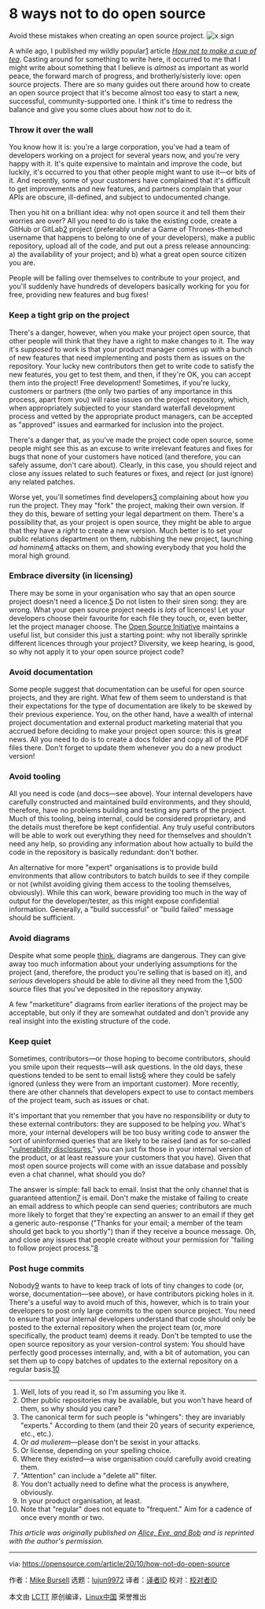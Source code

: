 [#]: collector: (lujun9972)
[#]: translator: ( )
[#]: reviewer: ( )
[#]: publisher: ( )
[#]: url: ( )
[#]: subject: (8 ways not to do open source)
[#]: via: (https://opensource.com/article/20/10/how-not-do-open-source)
[#]: author: (Mike Bursell https://opensource.com/users/mikecamel)

8 ways not to do open source
======
Avoid these mistakes when creating an open source project.
![x sign ][1]

A while ago, I published my wildly popular[1][2] article [_How not to make a cup of tea_][3]. Casting around for something to write here, it occurred to me that I might write about something that I believe is _almost_ as important as world peace, the forward march of progress, and brotherly/sisterly love: open source projects. There are so many guides out there around how to create an open source project that it's become almost too easy to start a new, successful, community-supported one. I think it's time to redress the balance and give you some clues about how _not_ to do it.

### Throw it over the wall

You know how it is: you're a large corporation, you've had a team of developers working on a project for several years now, and you're very happy with it. It's quite expensive to maintain and improve the code, but luckily, it's occurred to you that other people might want to use it—or bits of it. And recently, some of your customers have complained that it's difficult to get improvements and new features, and partners complain that your APIs are obscure, ill-defined, and subject to undocumented change.

Then you hit on a brilliant idea: why not open source it and tell them their worries are over? All you need to do is take the existing code, create a GitHub or GitLab[2][4] project (preferably under a Game of Thrones-themed username that happens to belong to one of your developers), make a public repository, upload all of the code, and put out a press release announcing: a) the availability of your project; and b) what a great open source citizen you are.

People will be falling over themselves to contribute to your project, and you'll suddenly have hundreds of developers basically working for you for free, providing new features and bug fixes!

### Keep a tight grip on the project

There's a danger, however, when you make your project open source, that other people will think that they have a right to make changes to it. The way it's _supposed_ to work is that your product manager comes up with a bunch of new features that need implementing and posts them as issues on the repository. Your lucky new contributors then get to write code to satisfy the new features, you get to test them, and then, if they're OK, you can accept them into the project! Free development! Sometimes, if you're lucky, customers or partners (the only two parties of any importance in this process, apart from you) will raise issues on the project repository, which, when appropriately subjected to your standard waterfall development process and vetted by the appropriate product managers, can be accepted as "approved" issues and earmarked for inclusion into the project.

There's a danger that, as you've made the project code open source, some people might see this as an excuse to write irrelevant features and fixes for bugs that none of your customers have noticed (and therefore, you can safely assume, don't care about). Clearly, in this case, you should reject and close any issues related to such features or fixes, and reject (or just ignore) any related patches.

Worse yet, you'll sometimes find developers[3][5] complaining about how you run the project. They may "fork" the project, making their own version. If they do this, beware of setting your legal department on them. There's a possibility that, as your project is open source, they might be able to argue that they have a _right_ to create a new version. Much better is to set your public relations department on them, rubbishing the new project, launching _ad hominem_[4][6] attacks on them, and showing everybody that you hold the moral high ground.

### Embrace diversity (in licensing)

There may be some in your organisation who say that an open source project doesn't need a licence.[5][7] Do not listen to their siren song: they are wrong. What your open source project needs is _lots_ of licences! Let your developers choose their favourite for each file they touch, or, even better, let the project manager choose. The [Open Source Initiative][8] maintains a useful list, but consider this just a starting point: why not liberally sprinkle different licences through your project? Diversity, we keep hearing, is good, so why not apply it to your open source project code?

### Avoid documentation

Some people suggest that documentation can be useful for open source projects, and they are right. What few of them seem to understand is that their expectations for the type of documentation are likely to be skewed by their previous experience. You, on the other hand, have a wealth of internal project documentation and external product marketing material that you accrued before deciding to make your project open source: this is great news. All you need to do is to create a docs folder and copy all of the PDF files there. Don't forget to update them whenever you do a new product version!

### Avoid tooling

All you need is code (and docs—see above). Your internal developers have carefully constructed and maintained build environments, and they should, therefore, have no problems building and testing any parts of the project. Much of this tooling, being internal, could be considered proprietary, and the details must therefore be kept confidential. Any truly useful contributors will be able to work out everything they need for themselves and shouldn't need any help, so providing any information about how actually to build the code in the repository is basically redundant: don't bother.

An alternative for more "expert" organisations is to provide build environments that allow contributors to batch builds to see if they compile or not (whilst avoiding giving them access to the tooling themselves, obviously). While this can work, beware providing too much in the way of output for the developer/tester, as this might expose confidential information. Generally, a "build successful" or "build failed" message should be sufficient.

### Avoid diagrams

Despite what some people [think][9], diagrams are dangerous. They can give away too much information about your underlying assumptions for the project (and, therefore, the product you're selling that is based on it), and _serious_ developers should be able to divine all they need from the 1,500 source files that you've deposited in the repository anyway.

A few "marketiture" diagrams from earlier iterations of the project may be acceptable, but only if they are somewhat outdated and don't provide any real insight into the existing structure of the code.

### Keep quiet

Sometimes, contributors—or those hoping to become contributors, should you smile upon their requests—will ask questions. In the old days, these questions tended to be sent to email lists[6][10] where they could be safely ignored (unless they were from an important customer). More recently, there are other channels that developers expect to use to contact members of the project team, such as issues or chat.

It's important that you remember that you have no responsibility or duty to these external contributors: they are supposed to be helping _you_. What's more, your internal developers will be too busy writing code to answer the sort of uninformed queries that are likely to be raised (and as for so-called "[vulnerability disclosures][11]," you can just fix those in your internal version of the product, or at least reassure your customers that you have). Given that most open source projects will come with an issue database and possibly even a chat channel, what should you do?

The answer is simple: fall back to email. Insist that the only channel that is guaranteed attention[7][12] is email. Don't make the mistake of failing to create an email address to which people can send queries; contributors are much more likely to forget that they're expecting an answer to an email if they get a generic auto-response ("Thanks for your email; a member of the team should get back to you shortly") than if they receive a bounce message. Oh, and close any issues that people create without your permission for "failing to follow project process."[8][13]

### Post huge commits

Nobody[9][14] wants to have to keep track of lots of tiny changes to code (or, worse, documentation—see above), or have contributors picking holes in it. There's a useful way to avoid much of this, however, which is to train your developers to post only large commits to the open source project. You need to ensure that your internal developers understand that code should only be posted to the external repository when the project team (or, more specifically, the product team) deems it ready. Don't be tempted to use the open source repository as your version-control system: You should have perfectly good processes internally, and, with a bit of automation, you can set them up to copy batches of updates to the external repository on a regular basis.[10][15]

* * *

  1. Well, lots of you read it, so I'm assuming you like it.
  2. Other public repositories may be available, but you won't have heard of them, so why should you care?
  3. The canonical term for such people is "whingers": they are invariably "experts." According to them (and their 20 years of security experience, etc., etc.).
  4. Or _ad mulierem_—please don't be sexist in your attacks.
  5. Or license, depending on your spelling choice.
  6. Where they existed—a wise organisation could carefully avoid creating them.
  7. "Attention" can include a "delete all" filter.
  8. You don't actually need to define what the process is anywhere, obviously.
  9. In your product organisation, at least.
  10. Note that "regular" does not equate to "frequent." Aim for a cadence of once every month or two.



_This article was originally published on [Alice, Eve, and Bob][16] and is reprinted with the author's permission._

--------------------------------------------------------------------------------

via: https://opensource.com/article/20/10/how-not-do-open-source

作者：[Mike Bursell][a]
选题：[lujun9972][b]
译者：[译者ID](https://github.com/译者ID)
校对：[校对者ID](https://github.com/校对者ID)

本文由 [LCTT](https://github.com/LCTT/TranslateProject) 原创编译，[Linux中国](https://linux.cn/) 荣誉推出

[a]: https://opensource.com/users/mikecamel
[b]: https://github.com/lujun9972
[1]: https://opensource.com/sites/default/files/styles/image-full-size/public/lead-images/x_stop_terminate_program_kill.jpg?itok=9rM8i9x8 (x sign )
[2]: tmp.VFy944zzyQ#1
[3]: https://aliceevebob.com/2019/09/17/how-not-to-make-a-cup-of-tea/
[4]: tmp.VFy944zzyQ#2
[5]: tmp.VFy944zzyQ#3
[6]: tmp.VFy944zzyQ#4
[7]: tmp.VFy944zzyQ#5
[8]: https://opensource.org/licenses
[9]: https://opensource.com/article/20/5/diagrams-documentation
[10]: tmp.VFy944zzyQ#6
[11]: https://aliceevebob.com/2020/05/26/security-disclosure-or-vulnerability-management/
[12]: tmp.VFy944zzyQ#7
[13]: tmp.VFy944zzyQ#8
[14]: tmp.VFy944zzyQ#9
[15]: tmp.VFy944zzyQ#10
[16]: https://aliceevebob.com/2020/06/23/8-tips-on-how-do-open-source-badly/
